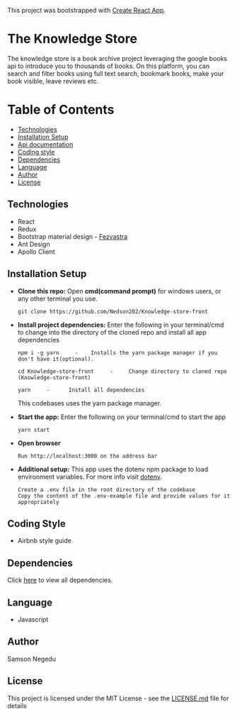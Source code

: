This project was bootstrapped with [Create React App](https://github.com/facebookincubator/create-react-app).

# The Knowledge Store

The knowledge store is a book archive project leveraging the google books api to introduce you to thousands of books. On this platform, you can search and filter books using full text search, bookmark books, make your book visible, leave reviews etc.

# Table of Contents
* [Technologies](https://github.com/Nedson202/Knowledge-store-front#technologies)
* [Installation Setup](https://github.com/Nedson202/Knowledge-store-front#installation-setup)
* [Api documentation](https://github.com/Nedson202/Knowledge-store-front#api-documentation)
* [Coding style](https://github.com/Nedson202/Knowledge-store-front#coding-style)
* [Dependencies](https://github.com/Nedson202/Knowledge-store-front#dependencies)
* [Language](https://github.com/Nedson202/Knowledge-store-front#language)
* [Author](https://github.com/Nedson202/Knowledge-store-front#author)
* [License](https://github.com/Nedson202/Knowledge-store-front#license)


## Technologies
* React
* Redux
* Bootstrap material design - [Fezvastra](https://fezvrasta.github.io/bootstrap-material-design/docs/4.0/getting-started/introduction/)
* Ant Design
* Apollo Client

## Installation Setup

* **Clone this repo:** Open **cmd(command prompt)** for windows users, or any other terminal you use. 
    
      git clone https://github.com/Nedson202/Knowledge-store-front

* **Install project dependencies:** Enter the following in your terminal/cmd to change into the directory of the cloned repo and install all app dependencies

      npm i -g yarn     -    Installs the yarn package manager if you don't have it(optional).
      
      cd Knowledge-store-front     -     Change directory to cloned repo (Knowledge-store-front)
      
      yarn     -      Install all dependencies
      
  This codebases uses the yarn package manager.
      
* **Start the app:** Enter the following on your terminal/cmd to start the app
    
      yarn start
      
* **Open browser**

      Run http://localhost:3000 on the address bar
    
* **Additional setup:** This app uses the dotenv npm package to load environment variables. For more info visit [dotenv](https://www.npmjs.com/package/dotenv).
      
      Create a .env file in the root directory of the codebase
      Copy the content of the .env-example file and provide values for it appropriately
      
## Coding Style
* Airbnb style guide

## Dependencies
Click [here](https://github.com/Nedson202/Knowledge-store-front/blob/develop/package.json) to view all dependencies.

## Language
* Javascript
      
## Author
  Samson Negedu
      
## License

This project is licensed under the MIT License - see the [LICENSE.md](https://github.com/Nedson202/Knowledge-store-front/blob/develop//LICENSE) file for details
